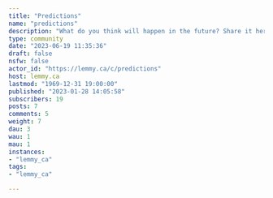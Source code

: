 ```yaml
---
title: "Predictions" 
name: "predictions"
description: "What do you think will happen in the future? Share it here "
type: community
date: "2023-06-19 11:35:36"
draft: false
nsfw: false
actor_id: "https://lemmy.ca/c/predictions"
host: lemmy.ca
lastmod: "1969-12-31 19:00:00"
published: "2023-01-28 14:05:58"
subscribers: 19
posts: 7
comments: 5
weight: 7
dau: 3
wau: 1
mau: 1
instances:
- "lemmy_ca"
tags: 
- "lemmy_ca"

---
```

